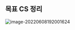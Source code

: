## 목표 CS 정리

![image-20220608192001624](C:\Users\CHOI\AppData\Roaming\Typora\typora-user-images\image-20220608192001624.png)